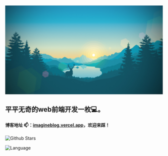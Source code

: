 ![image](https://github.com/lp-Imagine/lp-Imagine/blob/main/images/6.jpg)

## 平平无奇的web前端开发一枚💻。



#### 博客地址 📫：[imagineblog.vercel.app](https://imagineblog.vercel.app)，欢迎来踩！

![Github Stars](https://github-readme-stats.vercel.app/api?username=lp-Imagine&theme=tokyonight&show_icons=true&include_all_commits=true&count_private=true)

![Language](https://github-readme-stats.vercel.app/api/top-langs/?username=lp-Imagine&layout=compact)

<!--
**lp-Imagine/lp-Imagine** is a ✨ _special_ ✨ repository because its `README.md` (this file) appears on your GitHub profile.

Here are some ideas to get you started:

- 🔭 I’m currently working on ...
- 🌱 I’m currently learning ...
- 👯 I’m looking to collaborate on ...
- 🤔 I’m looking for help with ...
- 💬 Ask me about ...
- 📫 How to reach me: ...
- 😄 Pronouns: ...
- ⚡ Fun fact: ...
-->
